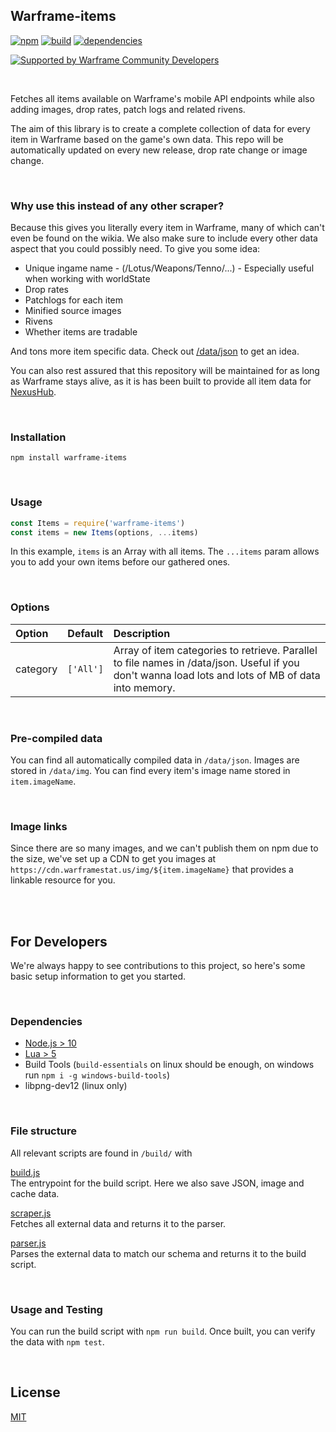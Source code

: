 ## Warframe-items
[![npm](https://img.shields.io/npm/v/warframe-items.svg)](https://npmjs.org/warframe-items)
[![build](https://ci.nexus-stats.com/api/badges/WFCD/warframe-items/status.svg)](https://ci.nexus-stats.com/WFCD/warframe-items)
[![dependencies](https://david-dm.org/nexus-devs/warframe-items.svg)](https://david-dm.org/nexus-devs/warframe-items)

[![Supported by Warframe Community Developers](https://warframestat.us/wfcd.png)](https://github.com/WFCD "Supported by Warframe Community Developers")

<br>

Fetches all items available on Warframe's mobile API endpoints while also
adding images, drop rates, patch logs and related rivens.

The aim of this library is to create a complete collection of data for every
item in Warframe based on the game's own data. This repo will be automatically
updated on every new release, drop rate change or image change.

<br>

### Why use this instead of any other scraper?
Because this gives you literally every item in Warframe, many of which can't even
be found on the wikia. We also make sure to include every other data aspect
that you could possibly need. To give you some idea:

- Unique ingame name - (/Lotus/Weapons/Tenno/...) - Especially useful when working with worldState
- Drop rates
- Patchlogs for each item
- Minified source images
- Rivens
- Whether items are tradable

And tons more item specific data. Check out [/data/json](/data/json) to get an
idea.

You can also rest assured that this repository will be maintained for as long
as Warframe stays alive, as it is has been built to provide all item data for [NexusHub](https://github.com/nexus-devs/NexusHub).

<br>

### Installation
```
npm install warframe-items
```

<br>

### Usage
```js
const Items = require('warframe-items')
const items = new Items(options, ...items)
```
In this example, `items` is an Array with all items. The `...items` param
allows you to add your own items before our gathered ones.

<br>

### Options
| Option        | Default       | Description   |
|:------------- |:------------- |:------------- |
| category | `['All']` | Array of item categories to retrieve. Parallel to file names in /data/json. Useful if you don't wanna load lots and lots of MB of data into memory.

<br>

### Pre-compiled data
You can find all automatically compiled data in `/data/json`. Images are stored
in `/data/img`. You can find every item's image name stored in `item.imageName`.

<br>

### Image links

Since there are so many images, and we can't publish them on npm due to the size, we've set up a CDN to get you images at `https://cdn.warframestat.us/img/${item.imageName}` that provides a linkable resource for you.

<br>
<br>

## For Developers
We're always happy to see contributions to this project, so here's some basic setup information
to get you started.

<br>

### Dependencies
- [Node.js > 10](https://nodejs.org/en/)
- [Lua > 5](https://www.lua.org/download.html)
- Build Tools (`build-essentials` on linux should be enough, on windows run `npm i -g windows-build-tools`)
- libpng-dev12 (linux only)

<br>

### File structure
All relevant scripts are found in `/build/` with

[build.js](/build/build.js)<br>
The entrypoint for the build script. Here we also save JSON, image and cache data.

[scraper.js](/build/scraper.js)<br>
Fetches all external data and returns it to the parser.

[parser.js](/build/parser.js)<br>
Parses the external data to match our schema and returns it to the build script.

<br>

### Usage and Testing
You can run the build script with `npm run build`.
Once built, you can verify the data with `npm test`.

<br>

## License
[MIT](/LICENSE)
